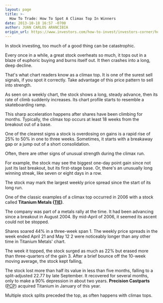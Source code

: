 ```yaml
---
layout: page
title: >-
  How To Trade: How To Spot A Climax Top In Winners
date: 2013-10-18 16:57 -0700
author: JUAN CARLOS ARANCIBIA
origin_url: https://www.investors.com/how-to-invest/investors-corner/how-to-spot-a-stocks-climax-top/
---
```


In stock investing, too much of a good thing can be catastrophic.

Every once in a while, a great stock overheats so much, it tops out in a blaze of euphoric buying and burns itself out. It then crashes into a long, deep decline.

That's what chart readers know as a climax top. It is one of the surest sell signals, if you spot it correctly. Take advantage of this price pattern to sell into strength.

As seen on a weekly chart, the stock shows a long, steady advance, then its rate of climb suddenly increases. Its chart profile starts to resemble a skateboarding ramp.

This sharp acceleration happens after shares have been climbing for months. Typically, the climax top occurs at least 18 weeks from the breakout out of a base.

One of the clearest signs a stock is overdosing on gains is a rapid rise of 25% to 50% in one to three weeks. Sometimes, it starts with a breakaway gap or a jump out of a short consolidation.

Often, there are other signs of unusual strength during the climax run.

For example, the stock may see the biggest one-day point gain since not just its last breakout, but its first-stage base. Or, there's an unusually long winning streak, like seven or eight days in a row.

The stock may mark the largest weekly price spread since the start of its long run.

One of the classic examples of a climax top occurred in 2006 with a stock called **Titanium Metals ([TIE](https://research.investors.com/quote.aspx?symbol=TIE))**.

The company was part of a metals rally at the time. It had been advancing since a breakout in August 2004. By mid-April of 2006, it seemed its ascent could not be stopped.

Shares soared 44% in a three-week span 1. The weekly price spreads in the week ended April 21 and May 12 2 were noticeably longer than any other time in Titanium Metals' chart.

The week it topped, the stock surged as much as 22% but erased more than three-quarters of the gain 3. After a brief bounce off the 10-week moving average, the stock kept falling,

The stock lost more than half its value in less than five months, falling to a split-adjusted 22.77 by late September. It recovered for several months, only to make a 90% depression in about two years. **Precision Castparts** ([PCP](https://research.investors.com/quote.aspx?symbol=PCP)) acquired Titanium in January of this year.

Multiple stock splits preceded the top, as often happens with climax tops.
